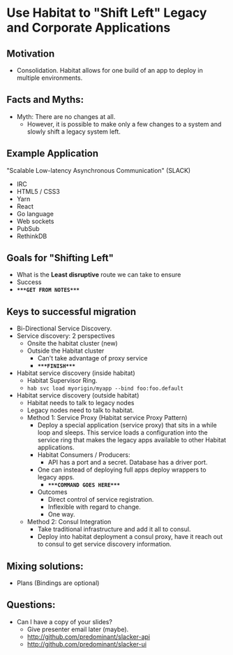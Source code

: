 # Use Habitat to "Shift Left" Legacy and Corporate Applications

## Motivation
* Consolidation. Habitat allows for one build of an app to deploy in multiple environments.


## Facts and Myths:
 * Myth: There are no changes at all.
   + However, it is possible to make only a few changes to a system and slowly shift a legacy system left.

## Example Application
"Scalable Low-latency Asynchronous Communication" (SLACK)
 * IRC
 * HTML5 / CSS3
 * Yarn
 * React
 * Go language
 * Web sockets
 * PubSub
 * RethinkDB
 

## Goals for "Shifting Left"
 * What is the **Least disruptive** route we can take to ensure
  * Success
  * **`***GET FROM NOTES***`**
 
## Keys to successful migration
 * Bi-Directional Service Discovery.
 * Service discovery: 2 perspectives
   + Onsite the habitat cluster (new)
   + Outside the Habitat cluster
     - Can't take advantage of proxy service
     - **`***FINISH***`**
 * Habitat service discovery (inside habitat)
   + Habitat Supervisor Ring.
   + `hab svc load myorigin/myapp --bind foo:foo.default`
 * Habitat service discovery (outside habitat)
   + Habitat needs to talk to legacy nodes
   + Legacy nodes need to talk to habitat.
   + Method 1: Service Proxy (Habitat service Proxy Pattern)
     - Deploy a special application (service proxy) that sits in a while loop and sleeps. This service loads a configuration into the service ring that makes the legacy apps available to other Habitat applications.
     - Habitat Consumers / Producers:
       * API has a port and a secret. Database has a driver port.
     - One can instead of deploying full apps deploy wrappers to legacy apps.
       * **`***COMMAND GOES HERE***`**
     - Outcomes
       * Direct control of service registration.
       * Inflexible with regard to change.
       * One way.
   + Method 2: Consul Integration
     - Take traditional infrastructure and add it all to consul.
     - Deploy into habitat deployment a consul proxy, have it reach out to consul to get service discovery information.
   
   
## Mixing solutions:
 * Plans (Bindings are optional)

## Questions:
 * Can I have a copy of your slides?
   + Give presenter email later (maybe).
   + <http://github.com/predominant/slacker-api>
   + <http://github.com/predominant/slacker-ui>
